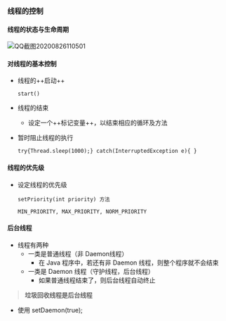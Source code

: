 ### 线程的控制

#### 线程的状态与生命周期

![QQ截图20200826110501](C:\Users\Tao\Desktop\QQ截图20200826110501.png)

#### 对线程的基本控制

* 线程的++启动++

  `start()`

* 线程的结束

  * 设定一个++标记变量++，以结束相应的循环及方法

* 暂时阻止线程的执行

  `try{Thread.sleep(1000);} catch(InterruptedException e){ }`

#### 线程的优先级

* 设定线程的优先级

  `setPriority(int priority) 方法`

  `MIN_PRIORITY, MAX_PRIORITY, NORM_PRIORITY`

#### 后台线程

* 线程有两种
  * 一类是普通线程（非 Daemon线程）
    * 在 Java 程序中，若还有非 Daemon 线程，则整个程序就不会结束
  * 一类是 Daemon 线程（守护线程，后台线程）
    * 如果普通线程结束了，则后台线程自动终止

> **垃圾回收线程是后台线程**

* 使用 setDaemon(true);